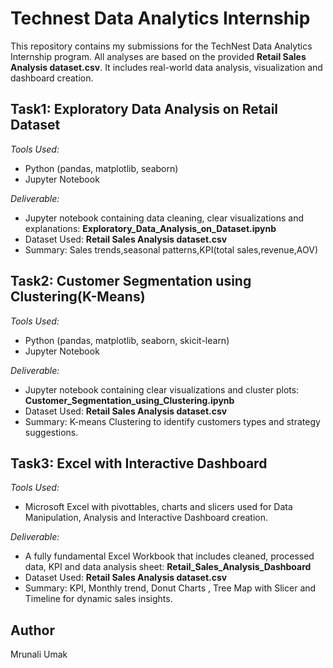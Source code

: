 # Technest Data Analytics Internship

This repository contains my submissions for the TechNest Data Analytics Internship program. All analyses are based on the provided **Retail Sales Analysis dataset.csv**.
It includes real-world data analysis, visualization and dashboard creation.

##  Task1: Exploratory Data Analysis on Retail Dataset
*Tools Used:*  
- Python (pandas, matplotlib, seaborn)
- Jupyter Notebook
  
*Deliverable:*  
- Jupyter notebook containing data cleaning, clear visualizations and explanations: **Exploratory_Data_Analysis_on_Dataset.ipynb**
- Dataset Used: **Retail Sales Analysis dataset.csv**
- Summary: Sales trends,seasonal patterns,KPI(total sales,revenue,AOV)

##  Task2: Customer Segmentation using Clustering(K-Means)
*Tools Used:*  
- Python (pandas, matplotlib, seaborn, skicit-learn)
- Jupyter Notebook
  
*Deliverable:*  
- Jupyter notebook containing clear visualizations and cluster plots: **Customer_Segmentation_using_Clustering.ipynb**
- Dataset Used: **Retail Sales Analysis dataset.csv**
- Summary: K-means Clustering to identify customers types and strategy suggestions.

##  Task3: Excel with Interactive Dashboard
*Tools Used:*  
- Microsoft Excel with pivottables, charts and slicers used for Data Manipulation, Analysis and Interactive Dashboard creation.
  
*Deliverable:*  
- A fully fundamental Excel Workbook that includes cleaned, processed data, KPI and data analysis sheet: **Retail_Sales_Analysis_Dashboard**
- Dataset Used: **Retail Sales Analysis dataset.csv**
- Summary: KPI, Monthly trend, Donut Charts , Tree Map with Slicer and Timeline for dynamic sales insights.

## Author
Mrunali Umak


